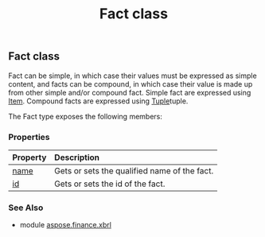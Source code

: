 ﻿---
title: Fact class
second_title: Aspose.Finance for Python via .NET API References
description: 
type: docs
weight: 160
url: /python-net/aspose.finance.xbrl/fact/
is_root: false
---

## Fact class

Fact can be simple, in which case their values must be expressed as simple content,
and facts can be compound, in which case their value is made up from other simple and/or compound fact. 
Simple fact are expressed using [Item](/finance/python-net/aspose.finance.xbrl/item).
Compound facts are expressed using [Tuple](/finance/python-net/aspose.finance.xbrl/tuple)tuple.



The Fact type exposes the following members:

### Properties
| Property | Description |
| :- | :- |
| [name](/finance/python-net/aspose.finance.xbrl/fact/name) | Gets or sets the qualified name of the fact. |
| [id](/finance/python-net/aspose.finance.xbrl/fact/id) | Gets or sets the id of the fact. |


### See Also

* module [aspose.finance.xbrl](../)
